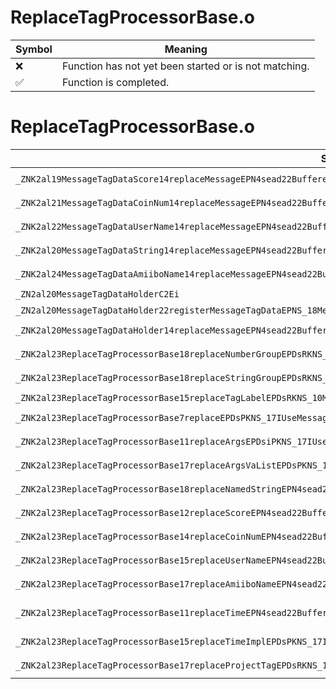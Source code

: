 # ReplaceTagProcessorBase.o
| Symbol | Meaning 
| ------------- | ------------- 
| :x: | Function has not yet been started or is not matching. 
| :white_check_mark: | Function is completed. 


# ReplaceTagProcessorBase.o
| Symbol (Mangled) | Symbol (Demangled) | Decompiled? |
| ------------- |  ------------- | ------------- |
| `_ZNK2al19MessageTagDataScore14replaceMessageEPN4sead22BufferedSafeStringBaseIDsEEPKNS_17IUseMessageSystemEPKDs` | `al::MessageTagDataScore::replaceMessage(sead::BufferedSafeStringBase<char16_t> *,al::IUseMessageSystem const*,char16_t const*)const` | :x: |
| `_ZNK2al21MessageTagDataCoinNum14replaceMessageEPN4sead22BufferedSafeStringBaseIDsEEPKNS_17IUseMessageSystemEPKDs` | `al::MessageTagDataCoinNum::replaceMessage(sead::BufferedSafeStringBase<char16_t> *,al::IUseMessageSystem const*,char16_t const*)const` | :x: |
| `_ZNK2al22MessageTagDataUserName14replaceMessageEPN4sead22BufferedSafeStringBaseIDsEEPKNS_17IUseMessageSystemEPKDs` | `al::MessageTagDataUserName::replaceMessage(sead::BufferedSafeStringBase<char16_t> *,al::IUseMessageSystem const*,char16_t const*)const` | :x: |
| `_ZNK2al20MessageTagDataString14replaceMessageEPN4sead22BufferedSafeStringBaseIDsEEPKNS_17IUseMessageSystemEPKDs` | `al::MessageTagDataString::replaceMessage(sead::BufferedSafeStringBase<char16_t> *,al::IUseMessageSystem const*,char16_t const*)const` | :x: |
| `_ZNK2al24MessageTagDataAmiiboName14replaceMessageEPN4sead22BufferedSafeStringBaseIDsEEPKNS_17IUseMessageSystemEPKDs` | `al::MessageTagDataAmiiboName::replaceMessage(sead::BufferedSafeStringBase<char16_t> *,al::IUseMessageSystem const*,char16_t const*)const` | :x: |
| `_ZN2al20MessageTagDataHolderC2Ei` | `al::MessageTagDataHolder::MessageTagDataHolder(int)` | :x: |
| `_ZN2al20MessageTagDataHolder22registerMessageTagDataEPNS_18MessageTagDataBaseE` | `al::MessageTagDataHolder::registerMessageTagData(al::MessageTagDataBase *)` | :x: |
| `_ZNK2al20MessageTagDataHolder14replaceMessageEPN4sead22BufferedSafeStringBaseIDsEEPKNS_17IUseMessageSystemEPKDs` | `al::MessageTagDataHolder::replaceMessage(sead::BufferedSafeStringBase<char16_t> *,al::IUseMessageSystem const*,char16_t const*)const` | :x: |
| `_ZNK2al23ReplaceTagProcessorBase18replaceNumberGroupEPDsRKNS_10MessageTagESt9__va_list` | `al::ReplaceTagProcessorBase::replaceNumberGroup(char16_t *,al::MessageTag const&,std::__va_list)const` | :x: |
| `_ZNK2al23ReplaceTagProcessorBase18replaceStringGroupEPDsRKNS_10MessageTagESt9__va_list` | `al::ReplaceTagProcessorBase::replaceStringGroup(char16_t *,al::MessageTag const&,std::__va_list)const` | :x: |
| `_ZNK2al23ReplaceTagProcessorBase15replaceTagLabelEPDsRKNS_10MessageTagE` | `al::ReplaceTagProcessorBase::replaceTagLabel(char16_t *,al::MessageTag const&)const` | :x: |
| `_ZNK2al23ReplaceTagProcessorBase7replaceEPDsPKNS_17IUseMessageSystemEPKDs` | `al::ReplaceTagProcessorBase::replace(char16_t *,al::IUseMessageSystem const*,char16_t const*)const` | :x: |
| `_ZNK2al23ReplaceTagProcessorBase11replaceArgsEPDsiPKNS_17IUseMessageSystemEPKDsz` | `al::ReplaceTagProcessorBase::replaceArgs(char16_t *,int,al::IUseMessageSystem const*,char16_t const*,...)const` | :x: |
| `_ZNK2al23ReplaceTagProcessorBase17replaceArgsVaListEPDsPKNS_17IUseMessageSystemEPKDsSt9__va_list` | `al::ReplaceTagProcessorBase::replaceArgsVaList(char16_t *,al::IUseMessageSystem const*,char16_t const*,std::__va_list)const` | :x: |
| `_ZNK2al23ReplaceTagProcessorBase18replaceNamedStringEPN4sead22BufferedSafeStringBaseIDsEEPKNS_17IUseMessageSystemEPKDsS9_PKc` | `al::ReplaceTagProcessorBase::replaceNamedString(sead::BufferedSafeStringBase<char16_t> *,al::IUseMessageSystem const*,char16_t const*,char16_t const*,char const*)const` | :x: |
| `_ZNK2al23ReplaceTagProcessorBase12replaceScoreEPN4sead22BufferedSafeStringBaseIDsEEPKNS_17IUseMessageSystemEiPKDsPKc` | `al::ReplaceTagProcessorBase::replaceScore(sead::BufferedSafeStringBase<char16_t> *,al::IUseMessageSystem const*,int,char16_t const*,char const*)const` | :x: |
| `_ZNK2al23ReplaceTagProcessorBase14replaceCoinNumEPN4sead22BufferedSafeStringBaseIDsEEPKNS_17IUseMessageSystemEiPKDsPKc` | `al::ReplaceTagProcessorBase::replaceCoinNum(sead::BufferedSafeStringBase<char16_t> *,al::IUseMessageSystem const*,int,char16_t const*,char const*)const` | :x: |
| `_ZNK2al23ReplaceTagProcessorBase15replaceUserNameEPN4sead22BufferedSafeStringBaseIDsEEPKNS_17IUseMessageSystemEPKDsS9_PKc` | `al::ReplaceTagProcessorBase::replaceUserName(sead::BufferedSafeStringBase<char16_t> *,al::IUseMessageSystem const*,char16_t const*,char16_t const*,char const*)const` | :x: |
| `_ZNK2al23ReplaceTagProcessorBase17replaceAmiiboNameEPN4sead22BufferedSafeStringBaseIDsEEPKNS_17IUseMessageSystemEPKcPKDsS9_` | `al::ReplaceTagProcessorBase::replaceAmiiboName(sead::BufferedSafeStringBase<char16_t> *,al::IUseMessageSystem const*,char const*,char16_t const*,char const*)const` | :x: |
| `_ZNK2al23ReplaceTagProcessorBase11replaceTimeEPN4sead22BufferedSafeStringBaseIDsEEPKNS_17IUseMessageSystemEPKDsPKcRKNS_15ReplaceTimeInfoE` | `al::ReplaceTagProcessorBase::replaceTime(sead::BufferedSafeStringBase<char16_t> *,al::IUseMessageSystem const*,char16_t const*,char const*,al::ReplaceTimeInfo const&)const` | :x: |
| `_ZNK2al23ReplaceTagProcessorBase15replaceTimeImplEPDsPKNS_17IUseMessageSystemEPKDsRKNS_15ReplaceTimeInfoE` | `al::ReplaceTagProcessorBase::replaceTimeImpl(char16_t *,al::IUseMessageSystem const*,char16_t const*,al::ReplaceTimeInfo const&)const` | :x: |
| `_ZNK2al23ReplaceTagProcessorBase17replaceProjectTagEPDsRKNS_10MessageTagEPKNS_17IUseMessageSystemE` | `al::ReplaceTagProcessorBase::replaceProjectTag(char16_t *,al::MessageTag const&,al::IUseMessageSystem const*)const` | :x: |
